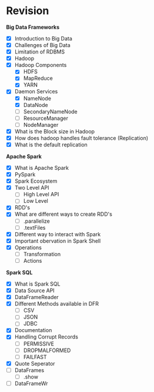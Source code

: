 # Revision

**Big Data Frameworks**

- [x] Introduction to Big Data
- [x] Challenges of Big Data
- [x] Limitation of RDBMS
- [x] Hadoop
- [x] Hadoop Components
  - [x] HDFS
  - [x] MapReduce
  - [x] YARN
- [x] Daemon Services
  - [x] NameNode
  - [x] DataNode
  - [ ] SecondaryNameNode
  - [ ] ResourceManager
  - [ ] NodeManager
- [x] What is the Block size in Hadoop
- [x] How does hadoop handles fault tolerance (Replication)
- [x] What is the default replication

**Apache Spark**

- [x] What is Apache Spark
- [x] PySpark 
- [x] Spark Ecosystem
- [x] Two Level API
  - [ ] High Level API
  - [ ] Low Level
- [x] RDD's
- [x] What are different ways to create RDD's
  - [ ] .parallelize
  - [ ] .textFiles
- [x] Different way to interact with Spark
- [x] Important obervation in Spark Shell
- [x] Operations
  - [ ] Transformation
  - [ ] Actions

**Spark SQL**

- [x] What is Spark SQL
- [x] Data Source API
- [x] DataFrameReader
- [x] Different Methods available in DFR
  - [ ] CSV
  - [ ] JSON
  - [ ] JDBC
- [x] Documentation
- [x] Handling Corrupt Records
  - [ ] PERMISSIVE
  - [ ] DROPMALFORMED
  - [ ] FAILFAST
- [x] Quote Seperator
- [ ] DataFrames
  - [ ] .show
- [ ] DataFrameWr